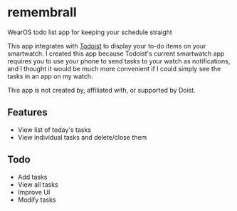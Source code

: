 # remembrall
WearOS todo list app for keeping your schedule straight

This app integrates with [Todoist](https://todoist.com/) to display your to-do items on your smartwatch. I created this app because Todoist's current smartwatch app requires you to use your phone to send tasks to your watch as notifications, and I thought it would be much more convenient if I could simply see the tasks in an app on my watch.

This app is not created by, affiliated with, or supported by Doist.

## Features
- View list of today's tasks
- View individual tasks and delete/close them

## Todo
- Add tasks
- View all tasks
- Improve UI
- Modify tasks
